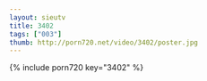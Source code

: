 ```yaml
--- 
layout: sieutv
title: 3402
tags: ["003"]
thumb: http://porn720.net/video/3402/poster.jpg
---
```

{% include porn720 key="3402" %} 
